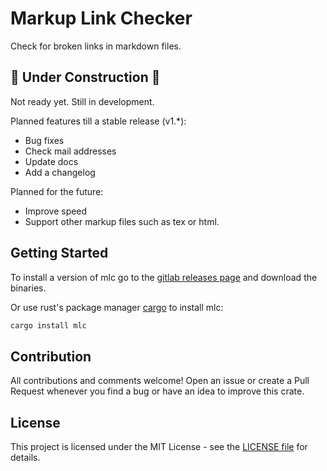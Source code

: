 # Markup Link Checker

Check for broken links in markdown files.

## 🚧 Under Construction 🚧

Not ready yet. Still in development.

Planned features till a stable release (v1.*):

- Bug fixes
- Check mail addresses
- Update docs
- Add a changelog

Planned for the future:

- Improve speed
- Support other markup files such as tex or html.

## Getting Started

To install a version of mlc go to the [gitlab releases page](https://gitlab.com/becheran/mlc/-/releases) and download the binaries.

Or use rust's package manager [cargo](https://doc.rust-lang.org/cargo/) to install mlc:

``` bash
cargo install mlc
```

## Contribution

All contributions and comments welcome! Open an issue or create a Pull Request whenever you find a bug or have an idea to improve this crate.

## License

This project is licensed under the MIT License - see the [LICENSE file](./LICENSE) for details.
